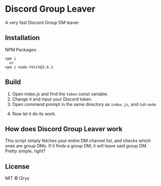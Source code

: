 # Discord Group Leaver
A very fast Discord Group DM leaver

## Installation
NPM Packages:

    npm i
      or
    npm i node-fetch@2.6.1

## Build

 1. Open index.js and find the `token` const variable.
 2. Change it and input your Discord token.
 3. Open command prompt in the same directory as `index.js`, and run `node .`
 4. Now let it do its work.


## How does Discord Group Leaver work
This script simply fetches your entire DM channel list, and checks which ones are group DMs. If it finds a group DM; it will leave said group DM. Pretty simple, right?

## License
MIT © I2rys
